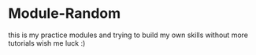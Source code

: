 # Module-Random
this is my practice modules and trying to build my own skills without more tutorials
wish me luck :)
